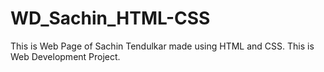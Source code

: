 # WD_Sachin_HTML-CSS
This is Web Page of Sachin Tendulkar made using HTML and CSS. This is Web Development Project.
